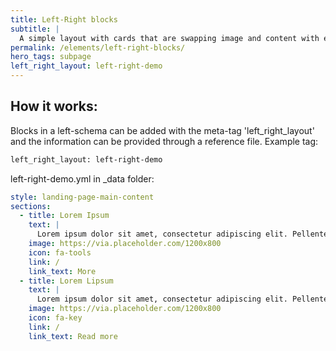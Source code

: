 ```yaml
---
title: Left-Right blocks
subtitle: |
  A simple layout with cards that are swapping image and content with each entry.
permalink: /elements/left-right-blocks/
hero_tags: subpage
left_right_layout: left-right-demo
---
```


## How it works:

Blocks in a left-schema can be added with the meta-tag 'left_right_layout' and the information can be provided through a reference file.
Example tag:

```html
left_right_layout: left-right-demo
```

left-right-demo.yml in \_data folder:

```yaml
style: landing-page-main-content
sections:
  - title: Lorem Ipsum
    text: |
      Lorem ipsum dolor sit amet, consectetur adipiscing elit. Pellentesque non enim dolor. Pellentesque eget eros blandit, imperdiet metus id, sagittis dolor.
    image: https://via.placeholder.com/1200x800
    icon: fa-tools
    link: /
    link_text: More
  - title: Lorem Lipsum
    text: |
      Lorem ipsum dolor sit amet, consectetur adipiscing elit. Pellentesque non enim dolor. Pellentesque eget eros blandit, imperdiet metus id, sagittis dolor.
    image: https://via.placeholder.com/1200x800
    icon: fa-key
    link: /
    link_text: Read more
```
